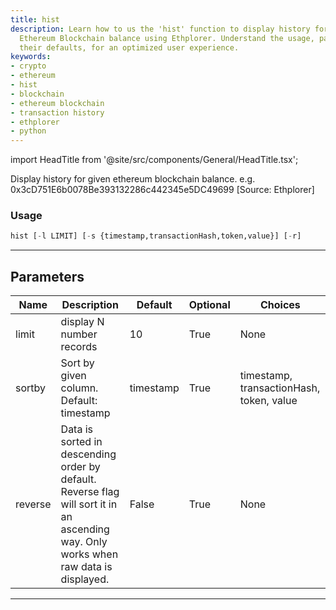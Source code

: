 ```yaml
---
title: hist
description: Learn how to us the 'hist' function to display history for any given
  Ethereum Blockchain balance using Ethplorer. Understand the usage, parameters and
  their defaults, for an optimized user experience.
keywords:
- crypto
- ethereum
- hist
- blockchain
- ethereum blockchain
- transaction history
- ethplorer
- python
---
```


import HeadTitle from '@site/src/components/General/HeadTitle.tsx';

<HeadTitle title="crypto/onchain/hist - Reference | OpenBB Terminal Docs" />

Display history for given ethereum blockchain balance. e.g. 0x3cD751E6b0078Be393132286c442345e5DC49699 [Source: Ethplorer]

### Usage

```python
hist [-l LIMIT] [-s {timestamp,transactionHash,token,value}] [-r]
```

---

## Parameters

| Name | Description | Default | Optional | Choices |
| ---- | ----------- | ------- | -------- | ------- |
| limit | display N number records | 10 | True | None |
| sortby | Sort by given column. Default: timestamp | timestamp | True | timestamp, transactionHash, token, value |
| reverse | Data is sorted in descending order by default. Reverse flag will sort it in an ascending way. Only works when raw data is displayed. | False | True | None |

---
